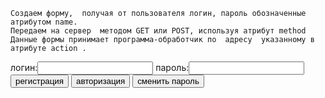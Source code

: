 ```
Создаем форму,  получая от пользователя логин, пароль обозначенные атрибутом name. 
Передаем на сервер  методом GET или POST, используя атрибут method
Данные формы принимает программа-обработчик по  адресу  указанному в атрибуте action .
```
<form action="http://carnivora.ru/index65.php"method="GET" >
логин:<input type="login">
пароль:<input type="password">
<input type="submit"value="регистрация">
<input type="submit"value="авторизация">
<input type="submit"value="сменить пароль">
</form>
